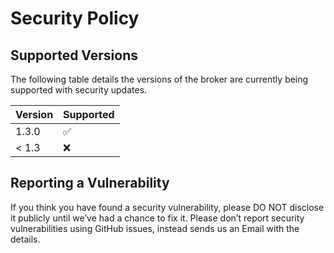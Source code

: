 # Security Policy

## Supported Versions

The following table details the versions of the broker are
currently being supported with security updates.

| Version | Supported          |
| ------- | ------------------ |
| 1.3.0   | :white_check_mark: |
| < 1.3   | :x:                |

## Reporting a Vulnerability

If you think you have found a security vulnerability, please DO NOT disclose it publicly until we’ve had a chance to fix it.
Please don’t report security vulnerabilities using GitHub issues, instead sends us an Email with the details.
